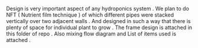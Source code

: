 Design is very important aspect of any hydroponics system .
We plan to do  NFT  ( Nutrient film technique )  of which different pipes were stacked vertically over two adjacent walls .
And designed in such a way that there is plenty of space for individual plant to grow .
The frame design is attached in this folder of repo .
Also mixing flow diagram and List of items used is attached .
